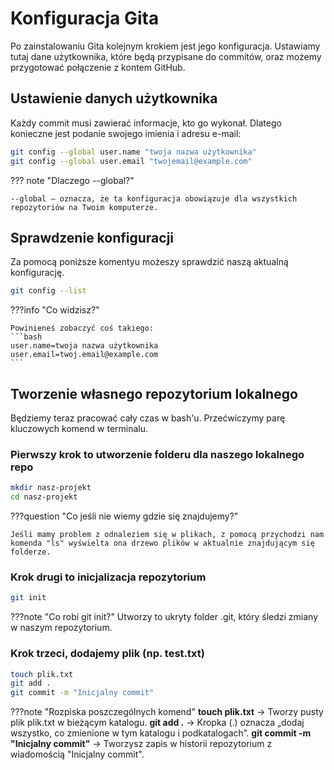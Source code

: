 # Konfiguracja Gita

Po zainstalowaniu Gita kolejnym krokiem jest jego konfiguracja. Ustawiamy tutaj dane użytkownika, które będą przypisane do commitów, oraz możemy przygotować połączenie z kontem GitHub.

## Ustawienie danych użytkownika

Każdy commit musi zawierać informacje, kto go wykonał. Dlatego konieczne jest podanie swojego imienia i adresu e-mail:

```bash
git config --global user.name "twoja nazwa użytkownika"
git config --global user.email "twojemail@example.com"
```

??? note "Dlaczego --global?"

    --global — oznacza, że ta konfiguracja obowiązuje dla wszystkich repozytoriów na Twoim komputerze.

## Sprawdzenie konfiguracji

Za pomocą poniższe komentyu możeszy sprawdzić naszą aktualną konfigurację.

```bash
git config --list
```
???info "Co widzisz?"

    Powinieneś zobaczyć coś takiego:
    ```bash
    user.name=twoja nazwa użytkownika
    user.email=twoj.email@example.com
    ```
## Tworzenie własnego repozytorium lokalnego

Będziemy teraz pracować cały czas w bash'u. Przećwiczymy parę kluczowych komend w terminalu.

### Pierwszy krok to utworzenie folderu dla naszego **lokalnego repo**

```bash
mkdir nasz-projekt
cd nasz-projekt
```

???question "Co jeśli nie wiemy gdzie się znajdujemy?"
    
    Jeśli mamy problem z odnaleziem się w plikach, z pomocą przychodzi nam komenda "ls" wyświelta ona drzewo plików w aktualnie znajdującym się folderze.

### Krok drugi to inicjalizacja repozytorium

```bash
git init
```

???note "Co robi git init?"
    Utworzy to ukryty folder .git, który śledzi zmiany w naszym repozytorium.

### Krok trzeci, dodajemy plik (np. test.txt)

```bash
touch plik.txt
git add .
git commit -m "Inicjalny commit"
```

???note "Rozpiska poszczególnych komend"
    **touch plik.txt** -> Tworzy pusty plik plik.txt w bieżącym katalogu.
    **git add .** -> Kropka (.) oznacza „dodaj wszystko, co zmienione w tym katalogu i podkatalogach”.
    **git commit -m "Inicjalny commit"** -> Tworzysz zapis w historii repozytorium z wiadomością "Inicjalny commit".

